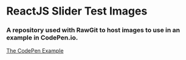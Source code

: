 # ReactJS Slider Test Images

### A repository used with RawGit to host images to use in an example in CodePen.io.

[The CodePen Example](https://codepen.io/faddah/pen/Rvwmex)
